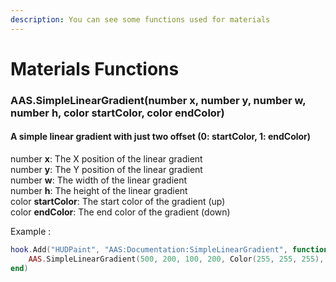 ```yaml
---
description: You can see some functions used for materials
---
```

# Materials Functions

### AAS.SimpleLinearGradient(number x, number y, number w, number h, color startColor, color endColor)

#### A simple linear gradient with just two offset (0: startColor, 1: endColor)

number **x**: The X position of the linear gradient  
number **y**: The Y position of the linear gradient  
number **w**: The width of the linear gradient  
number **h**: The height of the linear gradient  
color **startColor**: The start color of the gradient (up)  
color **endColor**: The end color of the gradient (down)  

Example :

```lua
hook.Add("HUDPaint", "AAS:Documentation:SimpleLinearGradient", function()
    AAS.SimpleLinearGradient(500, 200, 100, 200, Color(255, 255, 255), Color(0, 0, 0))
end)
```
